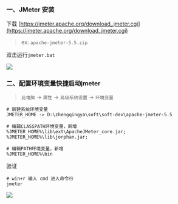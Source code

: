 ﻿### 一、JMeter 安装

下载 [https://jmeter.apache.org/download_jmeter.cgi](https://jmeter.apache.org/download_jmeter.cgi)

> ex: `apache-jmeter-5.5.zip`

双击运行`jmeter.bat`

![](images/jmeter-windows-run.png)

### 二、配置环境变量快捷启动jmeter

> `此电脑` -> `属性` -> `高级系统设置` -> `环境变量`

```
# 新建系统环境变量
JMETER_HOME -> D:\zhengqingya\soft\soft-dev\apache-jmeter-5.5

# 编辑CLASSPATH环境变量，新增
%JMETER_HOME%\lib\ext\ApacheJMeter_core.jar; %JMETER_HOME%\lib\jorphan.jar;

# 编辑PATH环境变量，新增
%JMETER_HOME%\bin
```

验证

```
# win+r 输入 cmd 进入命令行
jmeter
```

![](images/jmeter-windows-run-cmd.png)

